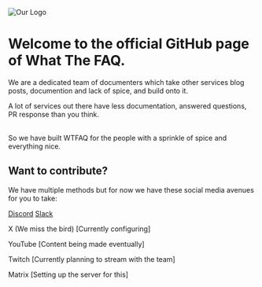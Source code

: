 ![Our Logo](https://github.com/What-The-FAQ/.github/assets/154011726/163473d5-810b-4f96-98e9-06a505ee1855)
# Welcome to the official GitHub page of What The FAQ.

We are a dedicated team of documenters which take other services blog posts, documention and lack of spice, and build onto it.
<p>A lot of services out there have less documentation, answered questions, PR response than you think.</p>
<br>
So we have built WTFAQ for the people with a sprinkle of spice and everything nice.

## Want to contribute?
We have multiple methods but for now we have these social media avenues for you to take:


[Discord](https://discord.gg/2KEAfP2pdd)
[Slack](https://join.slack.com/t/whatthefaq/shared_invite/zt-2g5nhxrv7-u29vByuhIPveEDCLlreS4g)
<p> X (We miss the bird) [Currently configuring] </p>
<p> YouTube [Content being made eventually] </p>
<p> Twitch [Currently planning to stream with the team] </p>
<p> Matrix [Setting up the server for this] </p>
